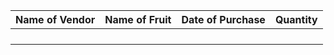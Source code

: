 |Name of Vendor  | Name of Fruit  | Date of Purchase  |  Quantity |
|---|---|---|---|
|   |   |   |   |
|   |   |   |   |
|   |   |   |   |
|   |   |   |   |
